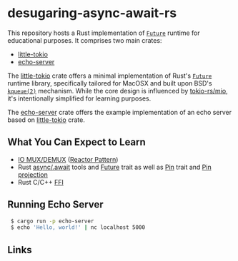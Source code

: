 # desugaring-async-await-rs

This repository hosts a Rust implementation of [`Future`](https://doc.rust-lang.org/std/future/trait.Future.html)
runtime for educational purposes. It comprises two main crates:

 - [little-tokio](./crates/little-tokio)
 - [echo-server](./crates/echo-server)

The [little-tokio](./crates/little-tokio) crate offers a minimal implementation of Rust's
[`Future`](https://doc.rust-lang.org/std/future/trait.Future.html) runtime library, specifically tailored for MacOSX and
built upon BSD's [`kqueue(2)`](https://developer.apple.com/library/archive/documentation/System/Conceptual/ManPages_iPhoneOS/man2/kqueue.2.html)
mechanism. While the core design is influenced by [tokio-rs/mio](https://github.com/tokio-rs/mio),
it's intentionally simplified for learning purposes.

The [echo-server](./crates/echo-server) crate offers the example implementation of an echo server based on
[little-tokio](./crates/little-tokio) crate.

## What You Can Expect to Learn

 - [IO MUX/DEMUX](https://en.wikipedia.org/wiki/Multiplexing) ([Reactor Pattern](https://en.wikipedia.org/wiki/Reactor_pattern))
 - Rust [async/.await](https://rust-lang.github.io/async-book/01_getting_started/01_chapter.html) tools and [Future](https://doc.rust-lang.org/std/future/trait.Future.html) trait as well as [Pin](https://doc.rust-lang.org/std/pin/struct.Pin.html) trait and [Pin projection](https://doc.rust-lang.org/std/pin/index.html#projections-and-structural-pinning)
 - Rust C/C++ [FFI](https://en.wikipedia.org/wiki/Foreign_function_interface)
 
## Running Echo Server

```bash
 $ cargo run -p echo-server
 $ echo 'Hello, world!' | nc localhost 5000
```

## Links
